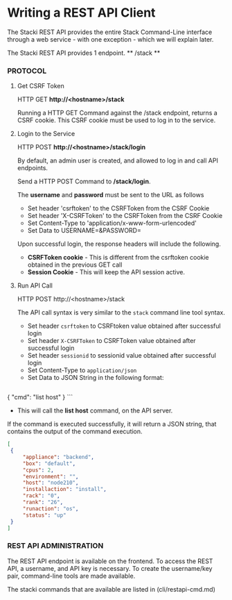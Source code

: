 # Writing a REST API Client

The Stacki REST API provides the entire
Stack Command-Line interface through a
web service - with one exception - which
we will explain later.

The Stacki REST API provides 1 endpoint.
** /stack **

### PROTOCOL

1. Get CSRF Token

   HTTP GET **http://\<hostname\>/stack**

   Running a HTTP GET Command against the /stack
   endpoint, returns a CSRF cookie. This CSRF cookie
   must be used to log in to the service.

1. Login to the Service
   
   HTTP POST **http://\<hostname\>/stack/login**

   By default, an admin user is created, and allowed
   to log in and call API endpoints.

   Send a HTTP POST Command to **/stack/login**.

   The **username** and **password** must be sent to the URL
   as follows
   * Set header 'csrftoken' to the CSRFToken from the CSRF Cookie
   * Set header 'X-CSRFToken' to the CSRFToken from the CSRF Cookie
   * Set Content-Type to 'application/x-www-form-urlencoded'
   * Set Data to USERNAME=<username>&PASSWORD=<password>

   Upon successful login, the response headers will include the following.
   * **CSRFToken cookie** - This is different from the csrftoken cookie obtained
     in the previous GET call
   * **Session Cookie** - This will keep the API session active.
   

1. Run API Call

   HTTP POST http://\<hostname\>/stack

   The API call syntax is very similar to the `stack` command line tool
   syntax.
   * Set header `csrftoken` to CSRFtoken value obtained after successful login
   * Set header `X-CSRFToken` to CSRFToken value obtained after successful login
   * Set header `sessionid` to sessionid value obtained after successful login
   * Set Content-Type to `application/json`
   * Set Data to JSON String in the following format:
     ```
{
  "cmd": "list host"
}
     ```
   * This will call the **list host** command, on the API server.
   
   If the command is executed successfully, it will return
   a JSON string, that contains the output of the command execution.
   ```json
[
    {
        "appliance": "backend", 
        "box": "default", 
        "cpus": 2, 
        "environment": "", 
        "host": "node210", 
        "installaction": "install", 
        "rack": "0", 
        "rank": "26", 
        "runaction": "os", 
        "status": "up"
    }
]
   ```


### REST API ADMINISTRATION

The REST API endpoint is available on the frontend.
To access the REST API, a username, and API key is
necessary. To create the username/key pair, command-line
tools are made available.

The stacki commands that are available are listed in
(cli/restapi-cmd.md)
